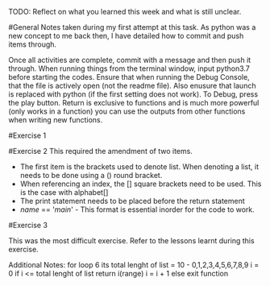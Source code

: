 TODO: Reflect on what you learned this week and what is still unclear.

#General Notes taken during my first attempt at this task. As python was a new concept to me back then, I have detailed how to commit and push items through.

Once all activities are complete, commit with a message and then push it through.
When running things from the terminal window, input python3.7 before starting the codes.
Ensure that when running the Debug Console, that the file is actively open (not the readme file).
Also enusure that launch is replaced with python (if the first setting does not work).
To Debug, press the play button.
Return is exclusive to functions and is much more powerful (only works in a function)
you can use the outputs from other functions when writing new functions.

#Exercise 1




#Exercise 2 
This required the amendment of two items.
- The first item is the brackets used to denote list. When denoting a list, it needs to be done using a () round bracket.
- When referencing an index, the [] square brackets need to be used. This is the case with alphabet[]
- The print statement needs to be placed before the return statement
- _name_ == '_main_' - This format is essential inorder for the code to work.


#Exercise 3

This was the most difficult exercise. Refer to the lessons learnt during this exercise.








Additional Notes:
for loop 6 its 
total lenght of list = 10 - 0,1,2,3,4,5,6,7,8,9
i = 0
if i <= total lenght of list
return i(range)
i = i + 1
else exit function